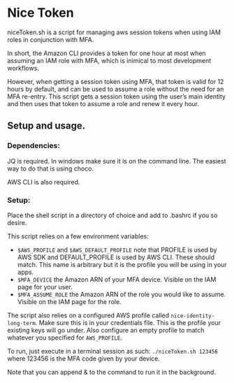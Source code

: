 # Nice Token
niceToken.sh is a script for managing aws session tokens when using IAM roles in conjunction with MFA.

In short, the Amazon CLI provides a token for one hour at most when assuming an IAM role with MFA, which is inimical to most development workflows.

However, when getting a session token using MFA, that token is valid for 12 hours by default, and can be used to assume a role without the need for an MFA re-entry. This script gets a session token using the user’s main identity and then uses that token to assume a role and renew it every hour.

## Setup and usage.

### Dependencies:
JQ is required. In windows make sure it is on the command line. The easiest way to do that is using choco.

AWS CLI is also required.

### Setup:
Place the shell script in a directory of choice and add to .bashrc if you so desire. 

This script relies on a few environment variables:
* `$AWS_PROFILE` and `$AWS_DEFAULT_PROFILE`  note that PROFILE is used by AWS SDK and DEFAULT_PROFILE is used by AWS CLI. These should match. This name is arbitrary but it is the profile you will be using in your apps.
* `$MFA_DEVICE` the Amazon ARN of your MFA device. Visible on the IAM page for your user.
* `$MFA_ASSUME_ROLE` the Amazon ARN of the role you would like to assume. Visible on the IAM page for the role. 

The script also relies on a configured AWS profile called `nice-identity-long-term`. Make sure this is in your credentials file. This is the profile your existing keys will go under. Also configure an empty profile to match whatever you specified for `AWS_PROFILE`.

To run, just execute in a terminal session as such:
`./niceToken.sh 123456` where 123456 is the MFA code given by your device. 

Note that you can append & to the command to run it in the background. 
